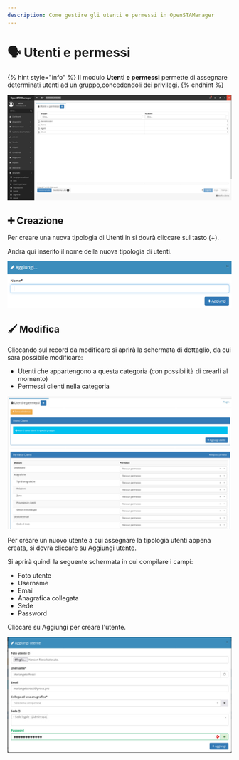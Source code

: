 ```yaml
---
description: Come gestire gli utenti e permessi in OpenSTAManager
---
```


# 🗣 Utenti e permessi

{% hint style="info" %}
Il modulo **Utenti e permessi** permette di assegnare determinati utenti ad un gruppo,concedendoli dei privilegi.
{% endhint %}

![](<../../.gitbook/assets/image (89).png>)

## ➕ Creazione

Per creare una nuova tipologia di Utenti in si dovrà cliccare sul tasto (+).

Andrà qui inserito il nome della nuova tipologia di utenti.

![Screenshot creazione utenti e permessi](../../.gitbook/assets/AggiungereUtentiEPermessi.PNG)

## 🖌️ Modifica

Cliccando sul record da modificare si aprirà la schermata di dettaglio, da cui sarà possibile modificare:

* Utenti che appartengono a questa categoria (con possibilità di crearli al momento)
* Permessi clienti nella categoria

![](<../../.gitbook/assets/image (78).png>)

Per creare un nuovo utente a cui assegnare la tipologia utenti appena creata, si dovrà cliccare su Aggiungi utente.

Si aprirà quindi la seguente schermata in cui compilare i campi:

* Foto utente
* Username
* Email
* Anagrafica collegata
* Sede
* Password

Cliccare su Aggiungi per creare l'utente.

![](<../../.gitbook/assets/image (66).png>)
